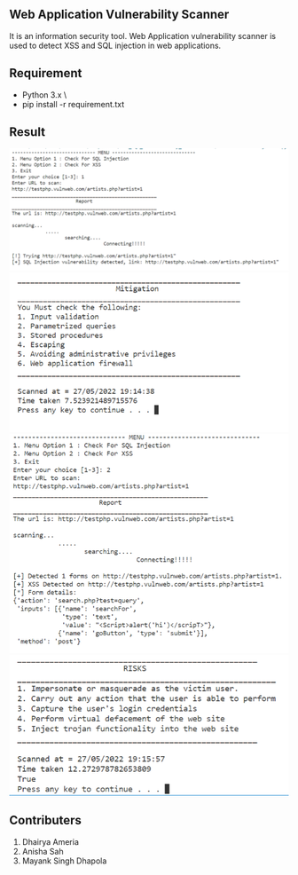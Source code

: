## Web Application Vulnerability Scanner
It is an information security tool. Web Application vulnerability scanner is used to detect XSS and SQL injection in web applications. 


## Requirement
* Python 3.x \
* pip install -r requirement.txt


## Result
![Results](https://github.com/Muhammad-Nouman-Ahmed/XSS-and-SQL-Vulnerability-Scanner/blob/main/1.PNG)
![Results](https://github.com/Muhammad-Nouman-Ahmed/XSS-and-SQL-Vulnerability-Scanner/blob/main/2.PNG)
![Results](https://github.com/Muhammad-Nouman-Ahmed/XSS-and-SQL-Vulnerability-Scanner/blob/main/3.PNG)
![Results](https://github.com/Muhammad-Nouman-Ahmed/XSS-and-SQL-Vulnerability-Scanner/blob/main/4.PNG)


## Contributers

1. Dhairya Ameria
2. Anisha Sah
3. Mayank Singh Dhapola




